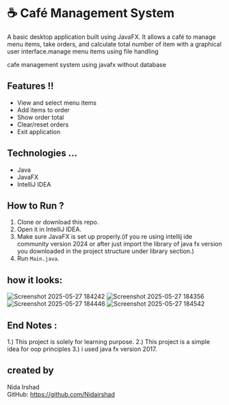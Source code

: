 
# ☕ Café Management System

A basic desktop application built using JavaFX. It allows a café to manage menu items, take orders, and calculate total number of item  with a graphical user interface.manage menu items using file handling

cafe management system using javafx without database

##  Features !!
- View and select menu items
- Add items to order
- Show order total
- Clear/reset orders
- Exit application

## Technologies ...
- Java
- JavaFX
- IntelliJ IDEA

##  How to Run ?

1. Clone or download this repo.
2. Open it in IntelliJ IDEA.
3. Make sure JavaFX is set up properly.(if you re using intellij ide community version 2024 or after just import the library of java fx version you downloaded in the project structure under library section.)
5. Run `Main.java`.

## how it looks:
![Screenshot 2025-05-27 184242](https://github.com/user-attachments/assets/1c49c974-84e2-4ff8-9564-58aa13f9b791)
![Screenshot 2025-05-27 184356](https://github.com/user-attachments/assets/540ef688-0e4d-4dc4-b8e1-984ce26be273)
![Screenshot 2025-05-27 184446](https://github.com/user-attachments/assets/8fa75891-2d67-4330-96f0-dbfe84ab235b)
![Screenshot 2025-05-27 184542](https://github.com/user-attachments/assets/150cca56-12ca-4d81-bda6-3e5c4805877f)

## End Notes :
1.) This project is solely for learning purpose.
2.) This project is a simple idea for oop principles
3.) i used java fx version 2017. 


## created by
Nida Irshad  
GitHub: https://github.com/Nidairshad
